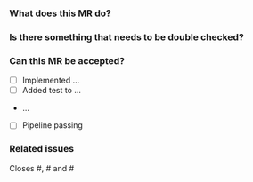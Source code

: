 ### What does this MR do?


### Is there something that needs to be double checked?


### Can this MR be accepted?
- [ ] Implemented ...
- [ ] Added test to ...
- ...
- [ ] Pipeline passing


### Related issues

Closes #, # and #
<!-- For automatic closing, do not forget the commas between issue numbers-->


<!--
PLEASE READ THIS!

A Merge Request should be associated to a certain task.
Its changes are supposed to be merged into the master branch.

Briefly explain __how__ you achieved the proposal of the task.

IMPORTANT: Make sure to set this merge request WIP.
-->

